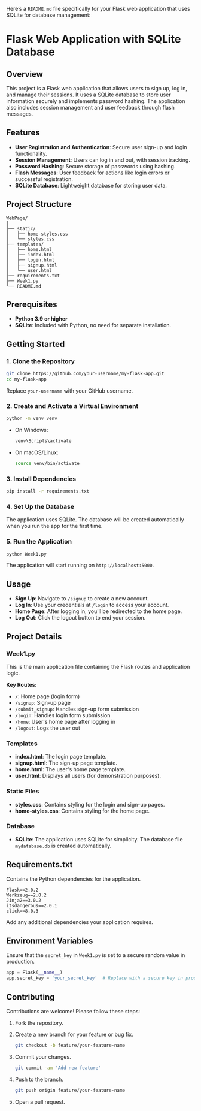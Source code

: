 Here’s a `README.md` file specifically for your Flask web application that uses SQLite for database management:

# Flask Web Application with SQLite Database

## Overview

This project is a Flask web application that allows users to sign up, log in, and manage their sessions. It uses a SQLite database to store user information securely and implements password hashing. The application also includes session management and user feedback through flash messages.

## Features

- **User Registration and Authentication**: Secure user sign-up and login functionality.
- **Session Management**: Users can log in and out, with session tracking.
- **Password Hashing**: Secure storage of passwords using hashing.
- **Flash Messages**: User feedback for actions like login errors or successful registration.
- **SQLite Database**: Lightweight database for storing user data.

## Project Structure

```plaintext
WebPage/
│
├── static/
│   ├── home-styles.css
│   └── styles.css
├── templates/
│   ├── home.html
│   ├── index.html
│   ├── login.html
│   ├── signup.html
│   └── user.html
├── requirements.txt
├── Week1.py
└── README.md
```

## Prerequisites

- **Python 3.9 or higher**
- **SQLite**: Included with Python, no need for separate installation.

## Getting Started

### 1. Clone the Repository

```sh
git clone https://github.com/your-username/my-flask-app.git
cd my-flask-app
```

Replace `your-username` with your GitHub username.

### 2. Create and Activate a Virtual Environment

```sh
python -m venv venv
```

- On Windows:

  ```sh
  venv\Scripts\activate
  ```

- On macOS/Linux:

  ```sh
  source venv/bin/activate
  ```

### 3. Install Dependencies

```sh
pip install -r requirements.txt
```

### 4. Set Up the Database

The application uses SQLite. The database will be created automatically when you run the app for the first time.

### 5. Run the Application

```sh
python Week1.py
```

The application will start running on `http://localhost:5000`.

## Usage

- **Sign Up**: Navigate to `/signup` to create a new account.
- **Log In**: Use your credentials at `/login` to access your account.
- **Home Page**: After logging in, you'll be redirected to the home page.
- **Log Out**: Click the logout button to end your session.

## Project Details

### Week1.py

This is the main application file containing the Flask routes and application logic.

**Key Routes:**

- `/`: Home page (login form)
- `/signup`: Sign-up page
- `/submit_signup`: Handles sign-up form submission
- `/login`: Handles login form submission
- `/home`: User's home page after logging in
- `/logout`: Logs the user out

### Templates

- **index.html**: The login page template.
- **signup.html**: The sign-up page template.
- **home.html**: The user's home page template.
- **user.html**: Displays all users (for demonstration purposes).

### Static Files

- **styles.css**: Contains styling for the login and sign-up pages.
- **home-styles.css**: Contains styling for the home page.

### Database

- **SQLite**: The application uses SQLite for simplicity. The database file `mydatabase.db` is created automatically.

## Requirements.txt

Contains the Python dependencies for the application.

```text
Flask==2.0.2
Werkzeug==2.0.2
Jinja2==3.0.2
itsdangerous==2.0.1
click==8.0.3
```

Add any additional dependencies your application requires.

## Environment Variables

Ensure that the `secret_key` in `Week1.py` is set to a secure random value in production.

```python
app = Flask(__name__)
app.secret_key = 'your_secret_key'  # Replace with a secure key in production
```

## Contributing

Contributions are welcome! Please follow these steps:

1. Fork the repository.
2. Create a new branch for your feature or bug fix.

   ```sh
   git checkout -b feature/your-feature-name
   ```

3. Commit your changes.

   ```sh
   git commit -am 'Add new feature'
   ```

4. Push to the branch.

   ```sh
   git push origin feature/your-feature-name
   ```

5. Open a pull request.
